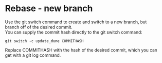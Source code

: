 # Rebase - new branch

Use the git switch command to create and switch to a new branch, but branch off of the desired commit. <br />
You can supply the commit hash directly to the git switch command:
```
git switch -c update_dune COMMITHASH
```
Replace COMMITHASH with the hash of the desired commit, which you can get with a git log command.

